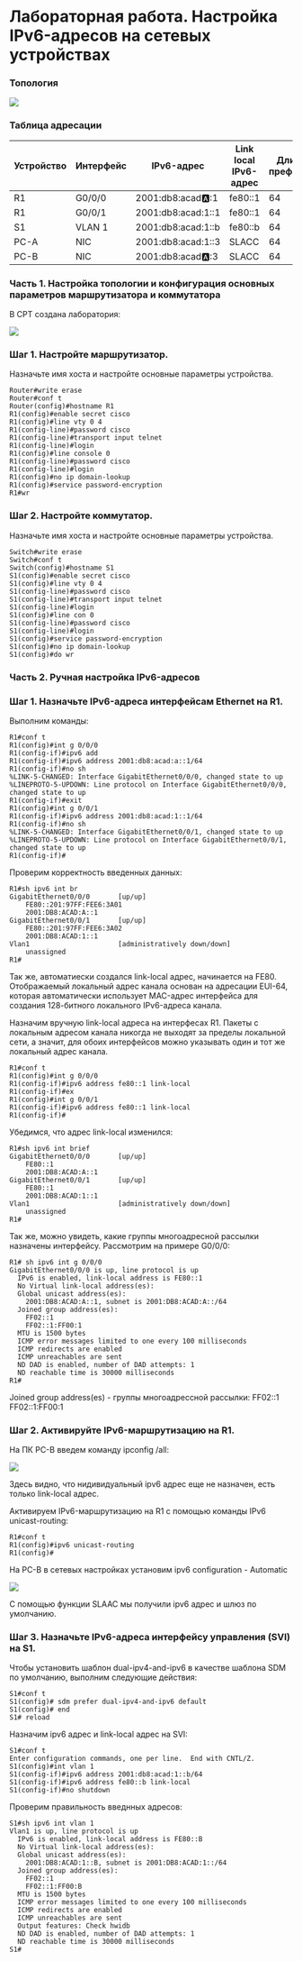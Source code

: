 # Лабораторная работа. Настройка IPv6-адресов на сетевых устройствах 

### Топология

![](lab4.png)

### Таблица адресации

| Устройство  | Интерфейс | IPv6-адрес          | Link local IPv6-адрес  | Длина префикса    | Шлюз по умолчанию |
|-------------|-----------|---------------------|------------------------|-------------------|-------------------|
| R1          | G0/0/0    | 2001:db8:acad:a::1  | fe80::1                | 64                | —                 |
| R1          | G0/0/1    | 2001:db8:acad:1::1  | fe80::1                | 64                | —                 |
| S1          | VLAN 1    | 2001:db8:acad:1::b  | fe80::b                | 64                | —                 |
| PC-A        | NIC       | 2001:db8:acad:1::3  | SLACC                  | 64                | fe80::1           |
| PC-B        | NIC       | 2001:db8:acad:a::3  | SLACC                  | 64                | fe80::1           |


### Часть 1. Настройка топологии и конфигурация основных параметров маршрутизатора и коммутатора

В CPT создана лаборатория:

![](1.png)

### Шаг 1.  Настройте маршрутизатор.

Назначьте имя хоста и настройте основные параметры устройства.

```
Router#write erase 
Router#conf t
Router(config)#hostname R1
R1(config)#enable secret cisco
R1(config)#line vty 0 4
R1(config-line)#password cisco
R1(config-line)#transport input telnet 
R1(config-line)#login 
R1(config)#line console 0
R1(config-line)#password cisco
R1(config-line)#login
R1(config)#no ip domain-lookup 
R1(config)#service password-encryption 
R1#wr
```

### Шаг 2. Настройте коммутатор.

Назначьте имя хоста и настройте основные параметры устройства.

```
Switch#write erase
Switch#conf t
Switch(config)#hostname S1
S1(config)#enable secret cisco
S1(config)#line vty 0 4
S1(config-line)#password cisco
S1(config-line)#transport input telnet
S1(config-line)#login
S1(config)#line con 0
S1(config-line)#password cisco
S1(config-line)#login
S1(config)#service password-encryption 
S1(config)#no ip domain-lookup 
S1(config)#do wr
```

### Часть 2. Ручная настройка IPv6-адресов

### Шаг 1. Назначьте IPv6-адреса интерфейсам Ethernet на R1.

Выполним команды:

```
R1#conf t
R1(config)#int g 0/0/0
R1(config-if)#ipv6 add
R1(config-if)#ipv6 address 2001:db8:acad:a::1/64 
R1(config-if)#no sh
%LINK-5-CHANGED: Interface GigabitEthernet0/0/0, changed state to up
%LINEPROTO-5-UPDOWN: Line protocol on Interface GigabitEthernet0/0/0, changed state to up
R1(config-if)#exit
R1(config)#int g 0/0/1
R1(config-if)#ipv6 address 2001:db8:acad:1::1/64 
R1(config-if)#no sh
%LINK-5-CHANGED: Interface GigabitEthernet0/0/1, changed state to up
%LINEPROTO-5-UPDOWN: Line protocol on Interface GigabitEthernet0/0/1, changed state to up
R1(config-if)#
```

Проверим корректность введенных данных:

```
R1#sh ipv6 int br
GigabitEthernet0/0/0       [up/up]
    FE80::201:97FF:FEE6:3A01
    2001:DB8:ACAD:A::1
GigabitEthernet0/0/1       [up/up]
    FE80::201:97FF:FEE6:3A02
    2001:DB8:ACAD:1::1
Vlan1                      [administratively down/down]
    unassigned
R1#
```

Так же, автоматиески создался link-local адрес, начинается на FE80. Отображаемый локальный адрес канала основан на адресации EUI-64, которая автоматически использует MAC-адрес интерфейса для создания 128-битного локального IPv6-адреса канала.

Назначим вручную  link-local адреса на интерфесах R1. Пакеты с локальным адресом канала никогда не выходят за пределы локальной сети, а значит, для обоих интерфейсов можно указывать один и тот же локальный адрес канала.

```
R1#conf t
R1(config)#int g 0/0/0
R1(config-if)#ipv6 address fe80::1 link-local 
R1(config-if)#ex
R1(config)#int g 0/0/1
R1(config-if)#ipv6 address fe80::1 link-local 
R1(config-if)#
```

Убедимся, что адрес link-local изменился:

```
R1#sh ipv6 int brief 
GigabitEthernet0/0/0       [up/up]
    FE80::1
    2001:DB8:ACAD:A::1
GigabitEthernet0/0/1       [up/up]
    FE80::1
    2001:DB8:ACAD:1::1
Vlan1                      [administratively down/down]
    unassigned
R1#
```

Так же, можно увидеть, какие группы многоадресной рассылки назначены интерфейсу. Рассмотрим на примере G0/0/0:

```
R1# sh ipv6 int g 0/0/0
GigabitEthernet0/0/0 is up, line protocol is up
  IPv6 is enabled, link-local address is FE80::1
  No Virtual link-local address(es):
  Global unicast address(es):
    2001:DB8:ACAD:A::1, subnet is 2001:DB8:ACAD:A::/64
  Joined group address(es):
    FF02::1
    FF02::1:FF00:1
  MTU is 1500 bytes
  ICMP error messages limited to one every 100 milliseconds
  ICMP redirects are enabled
  ICMP unreachables are sent
  ND DAD is enabled, number of DAD attempts: 1
  ND reachable time is 30000 milliseconds
R1#
```
Joined group address(es) - группы многоадрессной рассылки: FF02::1 FF02::1:FF00:1

### Шаг 2. Активируйте IPv6-маршрутизацию на R1.

На ПК PC-B введем команду ipconfig /all:

![](pc-b_1.png)

Здесь видно, что нидивидуальный ipv6 адрес еще не назначен, есть только link-local адрес.

Активируем IPv6-маршрутизацию на R1 с помощью команды IPv6 unicast-routing:

```
R1#conf t
R1(config)#ipv6 unicast-routing 
R1(config)#
```

На PC-B в сетевых настройках установим ipv6 configuration - Automatic

![](pc-b_2.png)

C помощью функции SLAAC мы получили ipv6 адрес и шлюз по умолчанию. 

### Шаг 3. Назначьте IPv6-адреса интерфейсу управления (SVI) на S1.

Чтобы установить шаблон dual-ipv4-and-ipv6 в качестве шаблона SDM по умолчанию, выполним следующие действия:

```
S1#conf t
S1(config)# sdm prefer dual-ipv4-and-ipv6 default
S1(config)# end
S1# reload
```

Назначим ipv6 адрес и link-local адрес на SVI: 

```
S1#conf t
Enter configuration commands, one per line.  End with CNTL/Z.
S1(config)#int vlan 1
S1(config-if)#ipv6 address 2001:db8:acad:1::b/64
S1(config-if)#ipv6 address fe80::b link-local
S1(config-if)#no shutdown 
```

Проверим правильность введнных адресов:

```
S1#sh ipv6 int vlan 1
Vlan1 is up, line protocol is up
  IPv6 is enabled, link-local address is FE80::B
  No Virtual link-local address(es):
  Global unicast address(es):
    2001:DB8:ACAD:1::B, subnet is 2001:DB8:ACAD:1::/64
  Joined group address(es):
    FF02::1
    FF02::1:FF00:B
  MTU is 1500 bytes
  ICMP error messages limited to one every 100 milliseconds
  ICMP redirects are enabled
  ICMP unreachables are sent
  Output features: Check hwidb
  ND DAD is enabled, number of DAD attempts: 1
  ND reachable time is 30000 milliseconds
S1#
```

